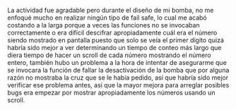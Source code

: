 La actividad fue agradable pero durante el diseño de mi bomba, no me enfoqué mucho en realizar ningún tipo de fail safe, lo cual me acabó costando a la larga 
porque a veces las funciones no se invocaban correctamente o era difícil descifrar apropiadamente cuál era el número siendo mostrado en pantalla puesto que solo se veía el primer dígito
quizá habría sido mejor a ver determinando un tiempo de conteo más largo que diera tiempo de hacer un scroll de cada número mostrando el número entero,
también hubo un problema a la hora de intentar de asegurarme que se invocara la función de fallar la desactivación de la bomba que por alguna razón no mostraba la cruz que se le había pedido, así
que habría sido mejor verificar ese problema antes, así que la mayor mejora para arreglar posibles bugs era empezar por mostrar apropiadamente los números usando un scroll.
